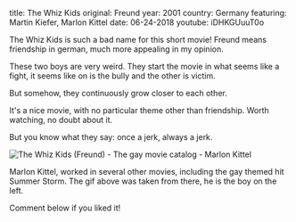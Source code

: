 title: The Whiz Kids
original: Freund
year: 2001
country: Germany
featuring: Martin Kiefer, Marlon Kittel
date: 06-24-2018
youtube: iDHKGUuuT0o

The Whiz Kids is such a bad name for this short movie! Freund means friendship in german, much more appealing in my opinion.

These two boys are very weird. They start the movie in what seems like a fight, it seems like on is the bully and the other is victim.

But somehow, they continuously grow closer to each other.

It's a nice movie, with no particular theme other than friendship. Worth watching, no doubt about it.

But you know what they say: once a jerk, always a jerk.

![The Whiz Kids (Freund) - The gay movie catalog - Marlon Kittel]({filename}/uploads/marlonkittel.gif)

Marlon Kittel, worked in several other movies, including the gay themed hit Summer Storm. The gif above was taken from there, he is the boy on the left.

Comment below if you liked it!







